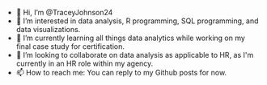 - 👋 Hi, I’m @TraceyJohnson24
- 👀 I’m interested in data analysis, R programming, SQL programming, and data visualizations.
- 🌱 I’m currently learning all things data analytics while working on my final case study for certification. 
- 💞️ I’m looking to collaborate on data analysis as applicable to HR, as I'm currently in an HR role within my agency. 
- 📫 How to reach me: You can reply to my Github posts for now.

<!---
TraceyJohnson24/TraceyJohnson24 is a ✨ special ✨ repository because its `README.md` (this file) appears on your GitHub profile.
You can click the Preview link to take a look at your changes.
--->
